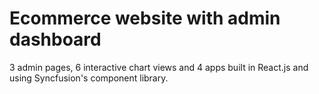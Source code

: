 # Ecommerce website with admin dashboard 
3 admin pages,  6 interactive chart views and 4 apps built in React.js and using Syncfusion's component library. 

